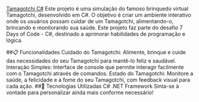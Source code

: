 [Tamagotchi C#](.Tamagotchi/Tamagotchiv2
)
Este projeto é uma simulação do famoso brinquedo virtual Tamagotchi, desenvolvido em C#. O objetivo é criar um ambiente interativo onde os usuários possam cuidar de um Tamagotchi, alimentando-o, brincando e monitorando sua saúde. Este projeto faz parte do desafio 7 Days of Code - C#, destinado a aprimorar habilidades de programação e lógica.

##📋 Funcionalidades
Cuidado do Tamagotchi: Alimente, brinque e cuide das necessidades do seu Tamagotchi para mantê-lo feliz e saudável.
Interação Simples: Interface de console que permite interagir facilmente com o Tamagotchi através de comandos.
Estado do Tamagotchi: Monitore a saúde, a felicidade e a fome do seu Tamagotchi, com feedback visual para cada ação.
##🚀 Tecnologias Utilizadas
C#
.NET Framework
Sinta-se à vontade para personalizar ainda mais conforme necessário!

